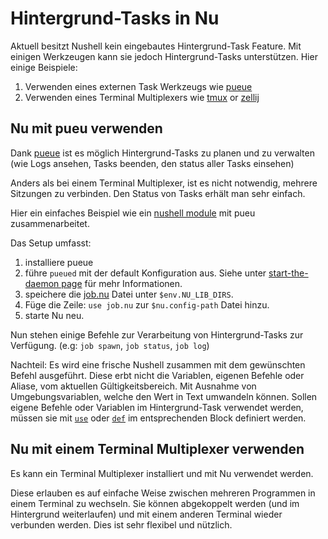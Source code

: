 # Hintergrund-Tasks in Nu

Aktuell besitzt Nushell kein eingebautes Hintergrund-Task Feature.
Mit einigen Werkzeugen kann sie jedoch Hintergrund-Tasks unterstützen.
Hier einige Beispiele:

1. Verwenden eines externen Task Werkzeugs wie [pueue](https://github.com/Nukesor/pueue)
2. Verwenden eines Terminal Multiplexers wie [tmux](https://github.com/tmux/tmux/wiki) or [zellij](https://zellij.dev/)

## Nu mit pueu verwenden

Dank [pueue](https://github.com/Nukesor/pueue) ist es möglich Hintergrund-Tasks zu planen und zu verwalten (wie Logs ansehen, Tasks beenden, den status aller Tasks einsehen)

Anders als bei einem Terminal Multiplexer, ist es nicht notwendig, mehrere Sitzungen zu verbinden.
Den Status von Tasks erhält man sehr einfach.

Hier ein einfaches Beispiel wie ein [nushell module](https://github.com/nushell/nu_scripts/tree/main/background_task) mit pueu zusammenarbeitet.

Das Setup umfasst:
1. installiere pueue
2. führe `pueued` mit der default Konfiguration aus. Siehe unter [start-the-daemon page](https://github.com/Nukesor/pueue/wiki/Get-started#start-the-daemon) für mehr Informationen.
3. speichere die [job.nu](https://github.com/nushell/nu_scripts/blob/main/modules/background_task/job.nu) Datei unter `$env.NU_LIB_DIRS`.
4. Füge die Zeile: `use job.nu` zur `$nu.config-path` Datei hinzu.
5. starte Nu neu.

Nun stehen einige Befehle zur Verarbeitung von Hintergrund-Tasks zur Verfügung. (e.g: `job spawn`, `job status`, `job log`)

Nachteil: Es wird eine frische Nushell zusammen mit dem gewünschten Befehl ausgeführt. Diese erbt nicht die Variablen, eigenen Befehle oder Aliase, vom aktuellen Gültigkeitsbereich. Mit Ausnahme von Umgebungsvariablen, welche den Wert in Text umwandeln können. Sollen eigene Befehle oder Variablen im Hintergrund-Task verwendet werden, müssen sie mit [`use`](/commands/docs/use.md) oder [`def`](/commands/docs/def.md) im entsprechenden Block definiert werden.

## Nu mit einem Terminal Multiplexer verwenden

Es kann ein Terminal Multiplexer installiert und mit Nu verwendet werden.

Diese erlauben es auf einfache Weise zwischen mehreren Programmen in einem Terminal zu wechseln.
Sie können abgekoppelt werden (und im Hintergrund weiterlaufen) und mit einem anderen Terminal wieder verbunden werden.
Dies ist sehr flexibel und nützlich.
